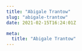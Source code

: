 ```yaml
---
title: "Abigale Trantow"
slug: "abigale-trantow"
date: 2021-02-15T16:24:01Z

meta:
  title: "Abigale Trantow"
---
```


